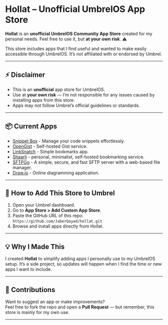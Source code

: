 # Hollat – Unofficial UmbrelOS App Store

**Hollat** is an **unofficial UmbrelOS Community App Store** created for my personal needs. Feel free to use it, but **at your own risk**. ⚠️

This store includes apps that I find useful and wanted to make easily accessible through UmbrelOS. It’s not affiliated with or endorsed by Umbrel.

---

## ⚡ Disclaimer

- This is an **unofficial** app store for UmbrelOS.  
- Use at **your own risk** — I’m not responsible for any issues caused by installing apps from this store.  
- Apps may not follow Umbrel’s official guidelines or standards.

---

## 📦 Current Apps

 - [Snippet Box](https://github.com/pawelmalak/snippet-box) - Manage your code snippets effortlessly.
 - [OpenGist](https://github.com/thomiceli/opengist) - Self-hosted Gist service.
 - [LinkSnatch](https://github.com/amitmerchant1990/linksnatch) - Simple bookmarks app.
 - [Shaarli](https://github.com/shaarli/Shaarli) - personal, minimalist, self-hosted bookmarking service.
 - [SFTPGo](https://github.com/drakkan/sftpgo) - A simple, secure, and fast SFTP server with a web-based file manager.
 - [Draw.io](https://github.com/jgraph/drawio) - Online diagramming application.


---


## 🚀 How to Add This Store to Umbrel

1. Open your Umbrel dashboard.  
2. Go to **App Store > Add Custom App Store**.  
3. Paste the GitHub URL of this repo:  
   `https://github.com/JaberQayad/hollat.git`
4. Browse and install apps directly from Hollat.

---

## 💡 Why I Made This

I created **Hollat** to simplify adding apps I personally use to my UmbrelOS setup. It’s a side project, so updates will happen when I find the time or new apps I want to include.

---

## 🤝 Contributions

Want to suggest an app or make improvements?  
Feel free to fork the repo and open a **Pull Request** — but remember, this store is mainly for my own use.

---
